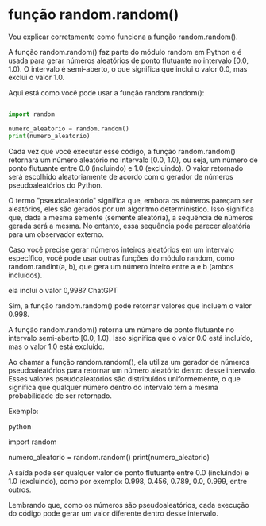 
# ###################################################################################################################################################################
# ###################################################################################################################################################################
# função random.random()

Vou explicar corretamente como funciona a função random.random().

A função random.random() faz parte do módulo random em Python e é usada para gerar números aleatórios de ponto flutuante no intervalo [0.0, 1.0). O intervalo é semi-aberto, o que significa que inclui o valor 0.0, mas exclui o valor 1.0.

Aqui está como você pode usar a função random.random():

~~~~python

import random

numero_aleatorio = random.random()
print(numero_aleatorio)
~~~~

Cada vez que você executar esse código, a função random.random() retornará um número aleatório no intervalo [0.0, 1.0), ou seja, um número de ponto flutuante entre 0.0 (incluindo) e 1.0 (excluindo). O valor retornado será escolhido aleatoriamente de acordo com o gerador de números pseudoaleatórios do Python.

O termo "pseudoaleatório" significa que, embora os números pareçam ser aleatórios, eles são gerados por um algoritmo determinístico. Isso significa que, dada a mesma semente (semente aleatória), a sequência de números gerada será a mesma. No entanto, essa sequência pode parecer aleatória para um observador externo.

Caso você precise gerar números inteiros aleatórios em um intervalo específico, você pode usar outras funções do módulo random, como random.randint(a, b), que gera um número inteiro entre a e b (ambos incluídos).


ela inclui o valor 0,998?
ChatGPT

Sim, a função random.random() pode retornar valores que incluem o valor 0.998.

A função random.random() retorna um número de ponto flutuante no intervalo semi-aberto [0.0, 1.0). Isso significa que o valor 0.0 está incluído, mas o valor 1.0 está excluído.

Ao chamar a função random.random(), ela utiliza um gerador de números pseudoaleatórios para retornar um número aleatório dentro desse intervalo. Esses valores pseudoaleatórios são distribuídos uniformemente, o que significa que qualquer número dentro do intervalo tem a mesma probabilidade de ser retornado.

Exemplo:

python

import random

numero_aleatorio = random.random()
print(numero_aleatorio)

A saída pode ser qualquer valor de ponto flutuante entre 0.0 (incluindo) e 1.0 (excluindo), como por exemplo: 0.998, 0.456, 0.789, 0.0, 0.999, entre outros.

Lembrando que, como os números são pseudoaleatórios, cada execução do código pode gerar um valor diferente dentro desse intervalo.